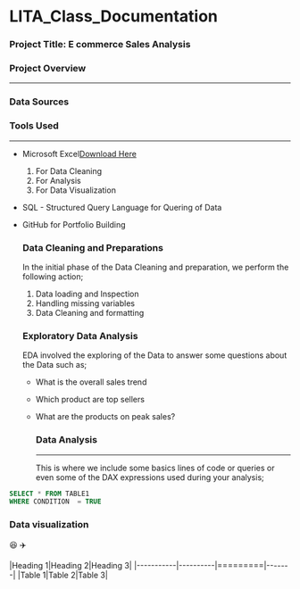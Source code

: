 # LITA_Class_Documentation

### Project Title: E commerce Sales Analysis 

### Project Overview 
---

### Data Sources 


### Tools Used
---
- Microsoft Excel[Download Here](https://www.microsoft.com)
  1. For Data Cleaning
  2. For Analysis
  3. For Data Visualization
   
- SQL - Structured Query Language for Quering of Data
- GitHub for Portfolio Building

  ### Data Cleaning and Preparations
  In the initial phase of the Data Cleaning and preparation, we perform the following action;
  1. Data loading and Inspection
  2. Handling missing variables
  3. Data Cleaning and formatting

  ### Exploratory Data Analysis
  EDA involved the exploring of the Data to answer some questions about the Data such as;
  - What is the overall sales trend
  - Which product are top sellers
  - What are the products on peak sales?

    ### Data Analysis
    ---
    This is where we include some basics lines of code or queries or even some of the DAX expressions used during your analysis;
    
```SQL
SELECT * FROM TABLE1
WHERE CONDITION  = TRUE
```

### Data visualization 






😆
✈️

|Heading 1|Heading 2|Heading 3|
|-----------|----------|=========|-------|
|Table 1|Table 2|Table 3| 
